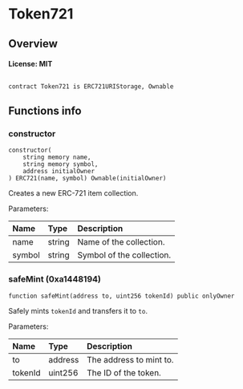 # Token721

## Overview

#### License: MIT

## 

```solidity
contract Token721 is ERC721URIStorage, Ownable
```


## Functions info

### constructor

```solidity
constructor(
    string memory name,
    string memory symbol,
    address initialOwner
) ERC721(name, symbol) Ownable(initialOwner)
```

Creates a new ERC-721 item collection.


Parameters:

| Name   | Type   | Description               |
| :----- | :----- | :------------------------ |
| name   | string | Name of the collection.   |
| symbol | string | Symbol of the collection. |

### safeMint (0xa1448194)

```solidity
function safeMint(address to, uint256 tokenId) public onlyOwner
```

Safely mints `tokenId` and transfers it to `to`.


Parameters:

| Name    | Type    | Description                   |
| :------ | :------ | :---------------------------- |
| to      | address | The address to mint to.       |
| tokenId | uint256 | The ID of the token.          |
